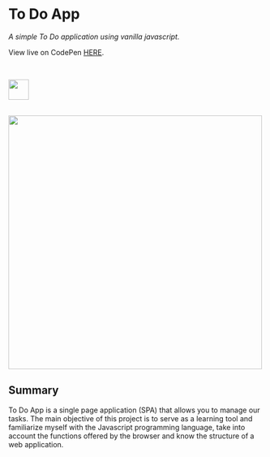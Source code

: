 # To Do App

_A simple To Do application using vanilla javascript._

View live on CodePen <a href="https://codepen.io/marialobillo/pen/eYmYVgw" target="_blank">HERE</a>.

<br>

<p><img src="javascript.svg" width="40"></p>

<br>

<img src="demo.jpg" width="500">

## Summary

To Do App is a single page application (SPA) that allows you to manage our tasks. The main objective of this project is to serve as a learning tool and familiarize myself with the Javascript programming language, take into account the functions offered by the browser and know the structure of a web application.


